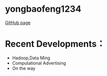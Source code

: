 # yongbaofeng1234

[GitHub page](https://github.com/yongbaofeng1234/)

# Recent Developments：

- Hadoop,Data Ming
- Computational Advertising
- On the way
